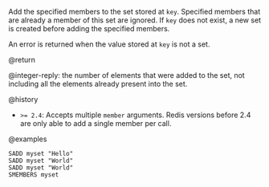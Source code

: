 Add the specified members to the set stored at `key`. Specified members that are
already a member of this set are ignored. If `key` does not exist, a new set is
created before adding the specified members.

An error is returned when the value stored at `key` is not a set.

@return

@integer-reply: the number of elements that were added to the set, not including
all the elements already present into the set.

@history

- `>= 2.4`: Accepts multiple `member` arguments. Redis versions before 2.4 are
  only able to add a single member per call.

@examples

```cli
SADD myset "Hello"
SADD myset "World"
SADD myset "World"
SMEMBERS myset
```
